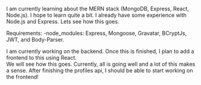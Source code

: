 I am currently learning about the MERN stack (MongoDB, Express, React, Node.js).  I hope to learn quite a bit.  I already have some experience with Node.js and Express.  Lets see how this goes.

Requirements:
  -node_modules:
  Express, Mongoose, Gravatar, BCryptJs, JWT, and Body-Parser.

I am currently working on the backend.  Once this is finished, I plan to add a frontend to this using React.  
We will see how this goes.  Currently, all is going well and a lot of this makes a sense.  After finishing the profiles api, I should be able to start working on the frontend!
